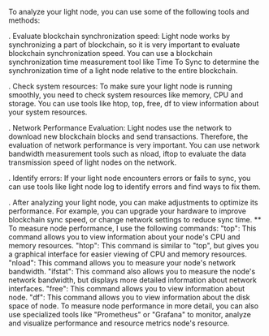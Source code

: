 To analyze your light node, you can use some of the following tools and methods:

. Evaluate blockchain synchronization speed: Light node works by synchronizing a part of blockchain, so it is very important to evaluate blockchain synchronization speed. You can use a blockchain synchronization time measurement tool like Time To Sync to determine the synchronization time of a light node relative to the entire blockchain.

. Check system resources: To make sure your light node is running smoothly, you need to check system resources like memory, CPU and storage. You can use tools like htop, top, free, df to view information about your system resources.

. Network Performance Evaluation: Light nodes use the network to download new blockchain blocks and send transactions. Therefore, the evaluation of network performance is very important. You can use network bandwidth measurement tools such as nload, iftop to evaluate the data transmission speed of light nodes on the network.

. Identify errors: If your light node encounters errors or fails to sync, you can use tools like light node log to identify errors and find ways to fix them.

. After analyzing your light node, you can make adjustments to optimize its performance. For example, you can upgrade your hardware to improve blockchain sync speed, or change network settings to reduce sync time.
**
To measure node performance, I use the following commands:
"top": This command allows you to view information about your node's CPU and memory resources.
"htop": This command is similar to "top", but gives you a graphical interface for easier viewing of CPU and memory resources.
"nload": This command allows you to measure your node's network bandwidth.
"ifstat": This command also allows you to measure the node's network bandwidth, but displays more detailed information about network interfaces.
"free": This command allows you to view information about node.
"df": This command allows you to view information about the disk space of node. To measure node performance in more detail, you can also use specialized tools like "Prometheus" or "Grafana" to monitor, analyze and visualize performance and resource metrics node's resource.

